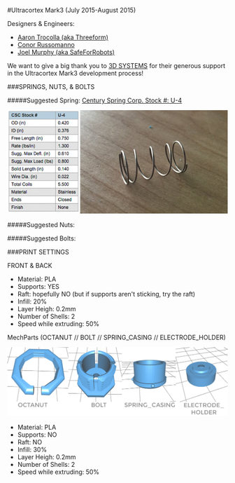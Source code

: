 #Ultracortex Mark3
(July 2015-August 2015)

Designers & Engineers:

* [Aaron Trocolla (aka Threeform)](http://threeformfashion.com/)
* [Conor Russomanno](https://twitter.com/russomanno15)
* [Joel Murphy (aka SafeForRobots)](https://twitter.com/safeforrobots)

We want to give a big thank you to [3D SYSTEMS](http://www.3dsystems.com/) for their generous support in the Ultracortex Mark3 development process!

###SPRINGS, NUTS, & BOLTS

#####Suggested Spring: 
[Century Spring Corp. Stock #: U-4](http://www.centuryspring.com/Store/globalresults.php)

![image](image_assets/SPRING.jpg)

#####Suggested Nuts: 

#####Suggested Bolts: 


###PRINT SETTINGS

FRONT & BACK

* Material: PLA
* Supports: YES
* Raft: hopefully NO (but if supports aren't sticking, try the raft)
* Infill: 20%
* Layer Heigh: 0.2mm
* Number of Shells: 2
* Speed while extruding: 50%


MechParts (OCTANUT // BOLT // SPRING_CASING // ELECTRODE_HOLDER)

![image](image_assets/MechParts.jpg)

* Material: PLA
* Supports: NO
* Raft: NO
* Infill: 30%
* Layer Heigh: 0.2mm
* Number of Shells: 2
* Speed while extruding: 50%



